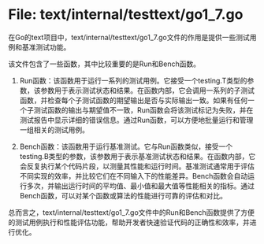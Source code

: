 # File: text/internal/testtext/go1_7.go

在Go的text项目中，text/internal/testtext/go1_7.go文件的作用是提供一些测试用例和基准测试功能。

该文件包含了一些函数，其中比较重要的是Run和Bench函数。

1. Run函数：该函数用于运行一系列的测试用例。它接受一个testing.T类型的参数，该参数用于表示测试状态和结果。在函数内部，它会调用一系列的子测试函数，并检查每个子测试函数的期望输出是否与实际输出一致。如果有任何一个子测试函数的输出与期望值不一致，Run函数会将该测试标记为失败，并在测试报告中显示详细的错误信息。通过Run函数，可以方便地批量运行和管理一组相关的测试用例。

2. Bench函数：该函数用于运行基准测试。它与Run函数类似，接受一个testing.B类型的参数，该参数用于表示基准测试状态和结果。在函数内部，它会反复执行某个代码片段，以测量其性能和运行时间。基准测试通常用于评估不同实现的效率，并比较它们在不同输入下的性能差异。Bench函数会自动运行多次，并输出运行时间的平均值、最小值和最大值等性能相关的指标。通过Bench函数，可以对某个函数或算法的性能进行可靠的评估和对比。

总而言之，text/internal/testtext/go1_7.go文件中的Run和Bench函数提供了方便的测试用例执行和性能评估功能，帮助开发者快速验证代码的正确性和效率，并进行优化。

